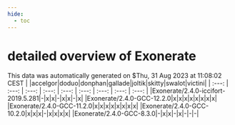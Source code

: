```yaml
---
hide:
  - toc
---
```


detailed overview of Exonerate
==============================


This data was automatically generated on $Thu, 31 Aug 2023 at 11:08:02 CEST
| |accelgor|doduo|donphan|gallade|joltik|skitty|swalot|victini|
| :---: | :---: | :---: | :---: | :---: | :---: | :---: | :---: | :---: |
|Exonerate/2.4.0-iccifort-2019.5.281|-|x|x|-|x|x|-|x|
|Exonerate/2.4.0-GCC-12.2.0|x|x|x|x|x|x|x|x|
|Exonerate/2.4.0-GCC-11.2.0|x|x|x|x|x|x|x|x|
|Exonerate/2.4.0-GCC-10.2.0|x|x|x|-|x|x|x|x|
|Exonerate/2.4.0-GCC-8.3.0|-|x|x|-|x|-|-|-|
